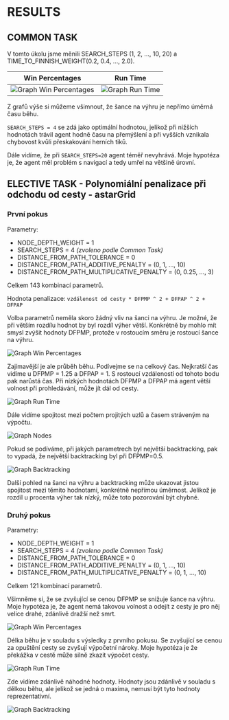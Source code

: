 # RESULTS

## COMMON TASK

V tomto úkolu jsme měnili SEARCH_STEPS (1, 2, ..., 10, 20) a TIME_TO_FINNISH_WEIGHT(0.2, 0.4, ..., 2.0).

Win Percentages             |  Run Time
:-------------------------:|:-------------------------:
![Graph Win Percentages](pythonScripts//resultsConc/astarWinPercentages.png)|![Graph Run Time](pythonScripts/resultsConc/astarRunTime.png)

Z grafů výše si můžeme všimnout, že šance na výhru je nepřímo úměrná času běhu.

`SEARCH_STEPS = 4`  se zdá jako optimální hodnotou, jelikož při nižších hodnotách trávil agent hodně času na přemýšlení a při vyšších vznikala chybovost kvůli přeskakování herních tiků.

Dále vidíme, že při `SEARCH_STEPS=20` agent téměř nevyhrává. Moje hypotéza je, že agent měl problém s navigací a tedy umřel na většině úrovní.

## ELECTIVE TASK - Polynomiální penalizace při odchodu od cesty - astarGrid

### První pokus

Parametry:
 - NODE_DEPTH_WEIGHT = 1
 - SEARCH_STEPS = 4 *(zvoleno podle Common Task)*
 - DISTANCE_FROM_PATH_TOLERANCE = 0
 - DISTANCE_FROM_PATH_ADDITIVE_PENALTY = (0, 1, ..., 10)
 - DISTANCE_FROM_PATH_MULTIPLICATIVE_PENALTY = (0, 0.25, ..., 3)

Celkem 143 kombinací parametrů.

Hodnota penalizace: `vzdálenost od cesty * DFPMP ^ 2 + DFPAP ^ 2 + DFPAP`

Volba parametrů neměla skoro žádný vliv na šanci na výhru. Je možné, že při větším rozdílu hodnot by byl rozdíl výher větší.
Konkrétně by mohlo mít smysl zvýšit hodnoty DFPMP, protože v rostoucím směru je rostoucí šance na výhru.

![Graph Win Percentages](pythonScripts//resultsConc/astarGridWinPercentage.png)

Zajímavější je ale průběh běhu. Podívejme se na celkový čas. Nejkratší čas vidíme u DFPMP = 1.25 a DFPAP = 1. S rostoucí vzdáleností od tohoto bodu pak narůstá čas.
Při nízkých hodnotách DFPMP a DFPAP má agent větší volnost při prohledávání, může jít dál od cesty.

![Graph Run Time](pythonScripts/resultsConc/astarGridRunTime.png)

Dále vidíme spojitost mezi počtem projitých uzlů a časem stráveným na výpočtu.

![Graph Nodes](pythonScripts/resultsConc/astarGridNodes.png)

Pokud se podíváme, při jakých parametrech byl největší backtracking, pak to vypadá, že největší backtracking byl při DFPMP=0.5.

![Graph Backtracking](pythonScripts/resultsConc/astarGridMostBacktracked.png)

Další pohled na šanci na výhru a backtracking může ukazovat jistou spojitost mezi těmito hodnotami, konkrétně nepřímou úměrnost.
Jelikož je rozdíl u procenta výher tak nízký, může toto pozorování být chybné.

### Druhý pokus

Parametry:
 - NODE_DEPTH_WEIGHT = 1
 - SEARCH_STEPS = 4 *(zvoleno podle Common Task)*
 - DISTANCE_FROM_PATH_TOLERANCE = 0
 - DISTANCE_FROM_PATH_ADDITIVE_PENALTY = (0, 1, ..., 10)
 - DISTANCE_FROM_PATH_MULTIPLICATIVE_PENALTY = (0, 1, ..., 10)

Celkem 121 kombinací parametrů.

Všimněme si, že se zvyšující se cenou DFPMP se snižuje šance na výhru. Moje hypotéza je, že agent nemá takovou volnost a odejít z cesty je pro něj velice drahé, zdánlivě dražší než smrt.

![Graph Win Percentages](pythonScripts//resultsConc/astarGrid2WinPercentage.png)

Délka běhu je v souladu s výsledky z prvního pokusu. Se zvyšující se cenou za opuštění cesty se zvyšují výpočetní nároky. Moje hypotéza je že překážka v cestě může silně zkazit výpočet cesty.

![Graph Run Time](pythonScripts/resultsConc/astarGrid2RunTime.png)

Zde vidíme zdánlivě náhodné hodnoty. Hodnoty jsou zdánlivě v souladu s dělkou běhu, ale jelikož se jedná o maxima, nemusí být tyto hodnoty reprezentativní.

![Graph Backtracking](pythonScripts/resultsConc/astarGrid2MostBacktracked.png)